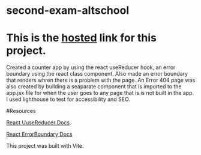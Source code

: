 # second-exam-altschool

# This is the [hosted](http://second-exam-altschool.vercel.app/) link for this project.
 Created a counter app by using the react useReducer hook, an error boundary using the react class component. Also made an error boundary that renders whren there is a problem with the page. An Error 404 page was also created by building a seaparate component that is  imported to the app.jsx file for when the user goes to any page that is  is not built in the app. I used lighthouse to test for accessibility and SEO.
 
 #Resources
 
 [React UuseReducer Docs](https://reactjs.org/docs/hooks-reference.html).
 
 [React ErrorBoundary Docs](https://reactjs.org/docs/error-boundaries.html)
 
 This project was built with Vite.
 
